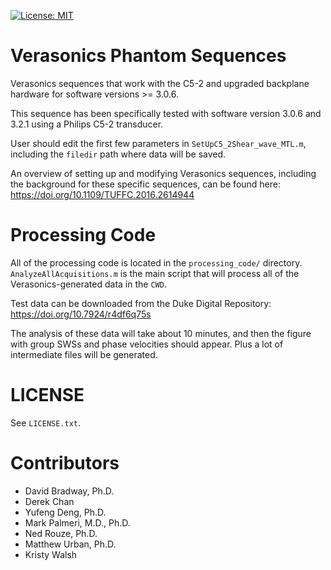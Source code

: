 [![License: MIT](https://img.shields.io/badge/License-MIT-yellow.svg)](https://opensource.org/licenses/MIT)

# Verasonics Phantom Sequences
Verasonics sequences that work with the C5-2 and upgraded backplane hardware
for software versions >= 3.0.6.

This sequence has been specifically tested with software version 3.0.6 and
3.2.1 using a Philips C5-2 transducer.

User should edit the first few parameters in `SetUpC5_2Shear_wave_MTL.m`,
including the `filedir` path where data will be saved.

An overview of setting up and modifying Verasonics sequences, including the
background for these specific sequences, can be found here:
https://doi.org/10.1109/TUFFC.2016.2614944

# Processing Code
All of the processing code is located in the `processing_code/` directory.
`AnalyzeAllAcquisitions.m` is the main script that will process all of the
Verasonics-generated data in the `CWD`.

Test data can be downloaded from the Duke Digital Repository:
https://doi.org/10.7924/r4df6q75s

The analysis of these data will take about 10 minutes, and then the figure with
group SWSs and phase velocities should appear.  Plus a lot of intermediate
files will be generated.

# LICENSE
See `LICENSE.txt`.

# Contributors
* David Bradway, Ph.D.
* Derek Chan
* Yufeng Deng, Ph.D.
* Mark Palmeri, M.D., Ph.D.
* Ned Rouze, Ph.D.
* Matthew Urban, Ph.D.
* Kristy Walsh
